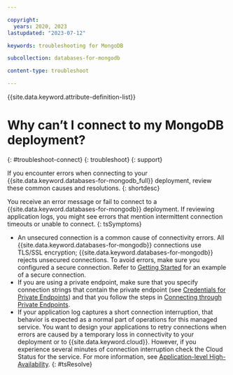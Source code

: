 ```yaml
---

copyright:
  years: 2020, 2023
lastupdated: "2023-07-12"

keywords: troubleshooting for MongoDB

subcollection: databases-for-mongodb

content-type: troubleshoot

---
```


{{site.data.keyword.attribute-definition-list}}

# Why can’t I connect to my MongoDB deployment?
{: #troubleshoot-connect}
{: troubleshoot}
{: support}

If you encounter errors when connecting to your {{site.data.keyword.databases-for-mongodb_full}} deployment, review these common causes and resolutions.
{: shortdesc}

You receive an error message or fail to connect to a {{site.data.keyword.databases-for-mongodb}} deployment. If reviewing application logs, you might see errors that mention intermittent connection timeouts or unable to connect.
{: tsSymptoms}

* An unsecured connection is a common cause of connectivity errors.  All {{site.data.keyword.databases-for-mongodb}} connections use TLS/SSL encryption; {{site.data.keyword.databases-for-mongodb}} rejects unsecured connections.  To avoid errors, make sure you configured a secure connection. Refer to [Getting Started](/docs/databases-for-mongodb?topic=databases-for-mongodb-getting-started) for an example of a secure connection.
* If you are using a private endpoint, make sure that you specify connection strings that contain the private endpoint (see [Credentials for Private Endpoints](/docs/databases-for-mongodb?topic=cloud-databases-service-endpoints#credentials-for-private-endpoints)) and that you follow the steps in [Connecting through Private Endpoints](/docs/databases-for-mongodb?topic=cloud-databases-service-endpoints#private-endpoint-connections).
* If your application log captures a short connection interruption, that behavior is expected as a normal part of operations for this managed service. You want to design your applications to retry connections when errors are caused by a temporary loss in connectivity to your deployment or to {{site.data.keyword.cloud}}. However, if you experience several minutes of connection interruption check the Cloud Status for the service. For more information, see [Application-level High-Availability](/docs/databases-for-mongodb?topic=databases-for-mongodb-high-availability#application-level-high-availability).
{: #tsResolve}
